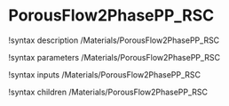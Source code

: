 # PorousFlow2PhasePP_RSC
!syntax description /Materials/PorousFlow2PhasePP_RSC

!syntax parameters /Materials/PorousFlow2PhasePP_RSC

!syntax inputs /Materials/PorousFlow2PhasePP_RSC

!syntax children /Materials/PorousFlow2PhasePP_RSC
